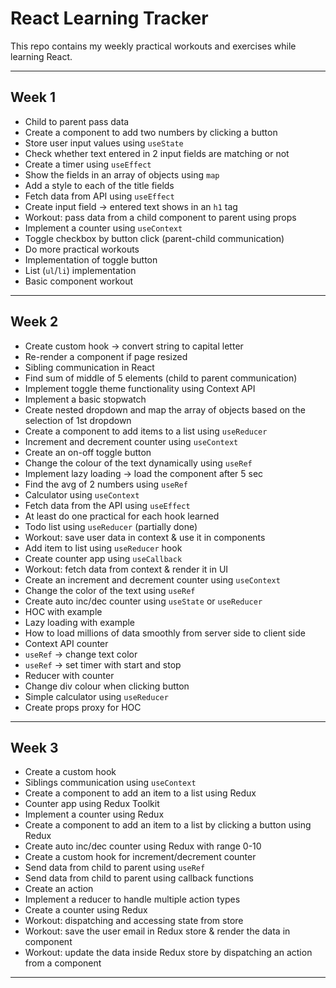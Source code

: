 # React Learning Tracker  

This repo contains my weekly practical workouts and exercises while learning React.  

---

## Week 1  

- Child to parent pass data  
- Create a component to add two numbers by clicking a button  
- Store user input values using `useState`  
- Check whether text entered in 2 input fields are matching or not  
- Create a timer using `useEffect`  
- Show the fields in an array of objects using `map`  
- Add a style to each of the title fields  
- Fetch data from API using `useEffect`  
- Create input field → entered text shows in an `h1` tag  
- Workout: pass data from a child component to parent using props  
- Implement a counter using `useContext`  
- Toggle checkbox by button click (parent-child communication)  
- Do more practical workouts  
- Implementation of toggle button  
- List (`ul`/`li`) implementation  
- Basic component workout  

---

## Week 2  

- Create custom hook → convert string to capital letter  
- Re-render a component if page resized  
- Sibling communication in React  
- Find sum of middle of 5 elements (child to parent communication)  
- Implement toggle theme functionality using Context API  
- Implement a basic stopwatch  
- Create nested dropdown and map the array of objects based on the selection of 1st dropdown  
- Create a component to add items to a list using `useReducer`  
- Increment and decrement counter using `useContext`  
- Create an on-off toggle button  
- Change the colour of the text dynamically using `useRef`  
- Implement lazy loading → load the component after 5 sec  
- Find the avg of 2 numbers using `useRef`  
- Calculator using `useContext`  
- Fetch data from the API using `useEffect`  
- At least do one practical for each hook learned  
- Todo list using `useReducer` (partially done)  
- Workout: save user data in context & use it in components  
- Add item to list using `useReducer` hook  
- Create counter app using `useCallback`  
- Workout: fetch data from context & render it in UI  
- Create an increment and decrement counter using `useContext`  
- Change the color of the text using `useRef`  
- Create auto inc/dec counter using `useState` or `useReducer`  
- HOC with example  
- Lazy loading with example  
- How to load millions of data smoothly from server side to client side  
- Context API counter  
- `useRef` → change text color  
- `useRef` → set timer with start and stop  
- Reducer with counter  
- Change div colour when clicking button  
- Simple calculator using `useReducer`  
- Create props proxy for HOC  

---

## Week 3  

- Create a custom hook  
- Siblings communication using `useContext`  
- Create a component to add an item to a list using Redux  
- Counter app using Redux Toolkit  
- Implement a counter using Redux  
- Create a component to add an item to a list by clicking a button using Redux  
- Create auto inc/dec counter using Redux with range 0-10  
- Create a custom hook for increment/decrement counter  
- Send data from child to parent using `useRef`  
- Send data from child to parent using callback functions  
- Create an action  
- Implement a reducer to handle multiple action types  
- Create a counter using Redux  
- Workout: dispatching and accessing state from store  
- Workout: save the user email in Redux store & render the data in component  
- Workout: update the data inside Redux store by dispatching an action from a component  

---
